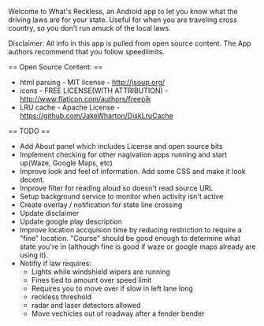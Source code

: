 Welcome to What's Reckless, an Android app to let you know what the driving laws are for your state. Useful for when you are traveling cross country, so you don't run amuck of the local laws. 

Disclaimer: All info in this app is pulled from open source content. The App authors recommend that you follow speedlimits.

== Open Source Content: ==
 * html parsing - MIT license - http://jsoup.org/
 * icons - FREE LICENSE(WITH ATTRIBUTION) - http://www.flaticon.com/authors/freepik
 * LRU cache - Apache License - https://github.com/JakeWharton/DiskLruCache
 
 
== TODO ==
 * Add About panel which includes License and open source bits
 * Implement checking for other nagivation apps running and start up(Waze, Google Maps, etc)
 * Improve look and feel of information. Add some CSS and make it look decent.
 * Improve filter for reading aloud so doesn't read source URL
 * Setup background service to monitor when activity isn't active
 * Create overlay / notification for state line crossing
 * Update disclaimer
 * Update google play description
 * Improve location accquision time by reducing restriction to require a "fine" location. "Course" should be good enough to determine what state you're in (although fine is good if waze or google maps already are using it).
 * Notifiy if law requires:
   - Lights while windshield wipers are running
   - Fines tied to amount over speed limit
   - Requires you to move over if slow in left lane long
   - reckless threshold
   - radar and laser detectors allowed
   - Move vechicles out of roadway after a fender bender
